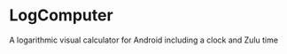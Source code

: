 LogComputer
===========

A logarithmic visual calculator for Android including a clock and Zulu time
